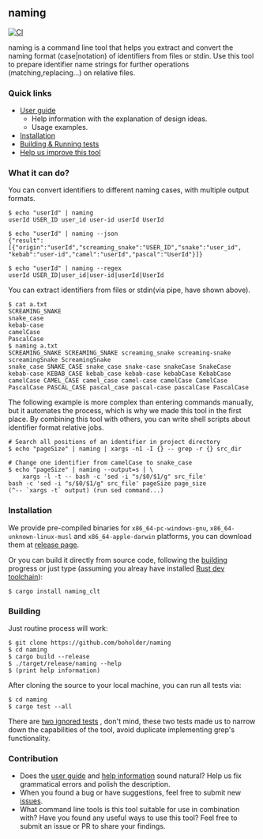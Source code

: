 ## naming

[![CI](https://github.com/boholder/naming/actions/workflows/ci.yml/badge.svg)](https://github.com/boholder/naming/actions/workflows/ci.yml)

naming is a command line tool that helps you extract and convert the naming format (case|notation)
of identifiers from files or stdin. Use this tool to prepare identifier name strings for further
operations (matching,replacing...) on relative files.

### Quick links

* [User guide](doc/USERGUIDE.md)
    * Help information with the explanation of design ideas.
    * Usage examples.
* [Installation](#installation)
* [Building & Running tests](#building)
* [Help us improve this tool](#contribution)

### What it can do?

You can convert identifiers to different naming cases, with multiple output formats.

```text
$ echo "userId" | naming
userId USER_ID user_id user-id userId UserId

$ echo "userId" | naming --json
{"result":[{"origin":"userId","screaming_snake":"USER_ID","snake":"user_id",
"kebab":"user-id","camel":"userId","pascal":"UserId"}]}

$ echo "userId" | naming --regex
userId USER_ID|user_id|user-id|userId|UserId
```

You can extract identifiers from files or stdin(via pipe, have shown above).

```text
$ cat a.txt
SCREAMING_SNAKE
snake_case
kebab-case
camelCase
PascalCase
$ naming a.txt
SCREAMING_SNAKE SCREAMING_SNAKE screaming_snake screaming-snake screamingSnake ScreamingSnake
snake_case SNAKE_CASE snake_case snake-case snakeCase SnakeCase
kebab-case KEBAB_CASE kebab_case kebab-case kebabCase KebabCase
camelCase CAMEL_CASE camel_case camel-case camelCase CamelCase
PascalCase PASCAL_CASE pascal_case pascal-case pascalCase PascalCase
```

The following example is more complex than entering commands manually, but it automates the process,
which is why we made this tool in the first place. By combining this tool with others, you can write
shell scripts about identifier format relative jobs.

```text
# Search all positions of an identifier in project directory
$ echo "pageSize" | naming | xargs -n1 -I {} -- grep -r {} src_dir

# Change one identifier from camelCase to snake_case
$ echo "pageSize" | naming --output=s | \
    xargs -l -t -- bash -c 'sed -i "s/$0/$1/g" src_file'
bash -c 'sed -i "s/$0/$1/g" src_file' pageSize page_size
(^-- `xargs -t` output) (run sed command...)
```

### Installation

We provide pre-compiled binaries for `x86_64-pc-windows-gnu`, `x86_64-unknown-linux-musl`
and `x86_64-apple-darwin` platforms, you can download them at
[release page](https://github.com/boholder/naming/releases). 

Or you can build it directly from source code, following the [building](#building) progress
or just type (assuming you alreay  have installed 
[Rust dev toolchain](https://www.rust-lang.org/tools/install)):

```text
$ cargo install naming_clt
```

### Building

Just routine process will work:

```text
$ git clone https://github.com/boholder/naming
$ cd naming
$ cargo build --release
$ ./target/release/naming --help
$ (print help information)
```

After cloning the source to your local machine, you can run all tests via:

```text
$ cd naming
$ cargo test --all
```

There are
[two ignored tests](crates/naming_clt_lib/tests/identifying_ability_on_languages.rs)
, don't mind, these two tests made us to narrow down the capabilities of the tool, avoid duplicate
implementing grep's functionality.

### Contribution

* Does the [user guide](doc/USERGUIDE.md) and [help information](crates/core/app.rs) sound natural?
  Help us fix grammatical errors and polish the description.
* When you found a bug or have suggestions, feel free to submit
  new [issues](https://github.com/boholder/naming/issues/new).
* What command line tools is this tool suitable for use in combination with? Have you found any 
  useful ways to use this tool? Feel free to submit an issue or PR to share your findings.
